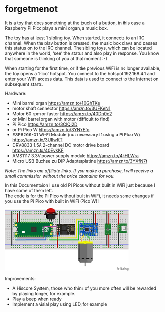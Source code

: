 # forgetmenot

It is a toy that does something at the touch of a button, in this case a Raspberry Pi Pico plays a mini organ, a music box.

The toy has at least 1 sibling toy.  When started, it connects to an IRC channel. When the play button is pressed, the music box plays and passes this status on to the IRC channel. The sibling toys, which can be located anywhere in the world, ‘see’ the status and also play in response.  You know that someone is thinking of you at that moment :-)  

When starting for the first time, or if the previous WiFi is no longer available, the toy opens a ‘Pico’ hotspot. You connect to the hotspot 192.168.4.1 and enter your WiFi access data. This data is used to connect to the Internet on subsequent starts.

Hardware:
- Mini barrel organ https://amzn.to/40GhTKe
- motor shaft connector https://amzn.to/3UFKeN1
- Motor 60 rpm or faster https://amzn.to/40Dn0e2
- or Mini barrel organ with motor (difficult to find)
- Pi Pico  https://amzn.to/3ClQl2D
- or Pi Pico W https://amzn.to/3YNYEfo
- ESP8266-01 Wi-Fi Module (not necessary if using a Pi Pico W) https://amzn.to/3UIIwKT
- DRV8833 1.5A 2-channel DC motor drive board https://amzn.to/40EvkKF
- AMS1117 3.3V power supply module https://amzn.to/4hHLWra
- Micro USB Buchse zu DIP Adapterplatine https://amzn.to/3YXfN7t

*Note: The links are affiliate links. If you make a purchase, I will receive a small commission without the price changing for you.*

In this Documentaion I use old Pi Picos without built in WiFi just because I have some of them left.  
The code is for the Pi Pico without built in WiFi, it needs some changes if you use the Pi Pico with built in WiFi (Pico W)!

<img src="forgetmenot_Steckplatine.png" width="400">

Improvements:
- A Hiscore System, those who think of you more often will be rewarded by playing longer, for example.
- Play a beep when ready
- Implement a visial play using LED, for example
  
